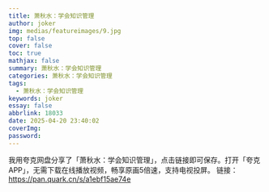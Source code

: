 ```yaml
---
title: 萧秋水：学会知识管理
author: joker
img: medias/featureimages/9.jpg
top: false
cover: false
toc: true
mathjax: false
summary: 萧秋水：学会知识管理
categories: 萧秋水：学会知识管理
tags:
  - 萧秋水：学会知识管理
keywords: joker
essay: false
abbrlink: 18033
date: 2025-04-20 23:40:02
coverImg:
password:
---
```


我用夸克网盘分享了「萧秋水：学会知识管理」，点击链接即可保存。打开「夸克APP」，无需下载在线播放视频，畅享原画5倍速，支持电视投屏。
链接：https://pan.quark.cn/s/a1ebf15ae74e

